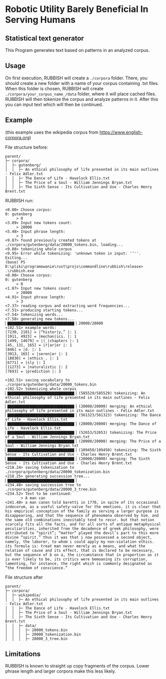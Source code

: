 # Robotic Utility Barely Beneficial In Serving Humans
## Statistical text generator

This Program generates text based on patterns in an analyzed corpus.

## Usage
On first execution, RUBBISH will create a `./corpora` folder. There, you should create a new folder with a name of your corpus containing .txt files. When this folder is chosen, RUBBISH will create `./corpora/your_corpus_name_/data` folder, where it will place cached files. RUBBISH will then tokenize the corpus and analyze patterns in it. After this you can input text which will then be continued. 

## Example
(this example uses the wikipedia corpus from https://www.english-corpora.org)

File structure before:
```
parent/
├─ corpora/
│  ├─ gutenberg/
│  │  ├─ An ethical philosophy of life presented in its main outlines - Felix Adler.txt
│  │  ├─ The Dance of Life - Havelock Ellis.txt
│  │  ├─ The Price of a Soul - William Jennings Bryan.txt
│  │  ├─ The Sixth Sense - Its Cultivation and Use - Charles Henry Brent.txt
```

RUBBISH run:
```
<0.00> Choose corpus:
0: gutenberg
     > 0    
<3.09> Input new tokens count:
     > 20000
<5.48> Input phrase length:
     > 3
<9.87> found previously created tokens at ./corpora/gutenberg/data/20000_tokens.bin, loading...
<9.88> tokenizing whole corpus
<9.95> Error while tokenizing: 'unknown token in input: '’''. Exiting...
(base) PS D:\pliki\programowanie\rust\projs\commandline\rubbish\release> .\rubbish.exe
<0.00> Choose corpus:
0: gutenberg
     > 0
<1.87> Input new tokens count:
     > 20000
<4.91> Input phrase length:
     > 3
<7.37> reading corpus and extracting word frequencies...
<7.51> producing starting tokens...
<7.54> tokenizing words...
<7.58> generating new tokens...
▏▇▇▇▇▇▇▇▇▇▇▇▇▇▇▇▇▇▇▇▇▇▇▇▇▇▇▇▇▇▇▕ 20000/20000
<102.51> example words:
[7230, 2101] = |“histor|y,” |: 1
[1911, 4923] = |mechan|ics. |: 1
[1499, 14679] = |(_|chapters |: 1
[45, 131, 165] = |r|ar|er |: 1
[846] = |d. |: 1
[3913, 165] = |seren|er |: 1
[18830] = |ethics_. |: 1
[6771] = |sly |: 1
[11273] = |naturalistic |: 2
[7693] = |prediction |: 3

<102.51> saving vocabulary to ./corpora/gutenberg/data/20000_tokens.bin
<102.52> tokenizing whole corpus
▏▇▇▇▇▇▇▇▇▇▇▇▇▇▇▇▇▇▇▇▇▇▇▇▇▇▇▇▇▇▇▕ (585529/585529) tokenizing: An ethical philosophy of life presented in its main outlines - Felix Adler.txt
▏▇▇▇▇▇▇▇▇▇▇▇▇▇▇▇▇▇▇▇▇▇▇▇▇▇▇▇▇▇▇▕ (20000/20000) merging: An ethical philosophy of life presented in its main outlines - Felix Adler.txt
▏▇▇▇▇▇▇▇▇▇▇▇▇▇▇▇▇▇▇▇▇▇▇▇▇▇▇▇▇▇▇▕ (561323/561323) tokenizing: The Dance of Life - Havelock Ellis.txt
▏▇▇▇▇▇▇▇▇▇▇▇▇▇▇▇▇▇▇▇▇▇▇▇▇▇▇▇▇▇▇▕ (20000/20000) merging: The Dance of Life - Havelock Ellis.txt
▏▇▇▇▇▇▇▇▇▇▇▇▇▇▇▇▇▇▇▇▇▇▇▇▇▇▇▇▇▇▇▕ (52653/52653) tokenizing: The Price of a Soul - William Jennings Bryan.txt
▏▇▇▇▇▇▇▇▇▇▇▇▇▇▇▇▇▇▇▇▇▇▇▇▇▇▇▇▇▇▇▕ (20000/20000) merging: The Price of a Soul - William Jennings Bryan.txt
▏▇▇▇▇▇▇▇▇▇▇▇▇▇▇▇▇▇▇▇▇▇▇▇▇▇▇▇▇▇▇▕ (109450/109450) tokenizing: The Sixth Sense - Its Cultivation and Use - Charles Henry Brent.txt
▏▇▇▇▇▇▇▇▇▇▇▇▇▇▇▇▇▇▇▇▇▇▇▇▇▇▇▇▇▇▇▕ (20000/20000) merging: The Sixth Sense - Its Cultivation and Use - Charles Henry Brent.txt
<218.24> saving tokenization to ./corpora/gutenberg/data/20000_tokenization.bin
<218.25> generating succession tree...
▏▇▇▇▇▇▇▇▇▇▇▇▇▇▇▇▇▇▇▇▇▇▇▇▇▇▇▇▇▇▇▕
<234.48> saving succession tree to ./corpora/gutenberg/data/20000_3_tree.bin
<234.52> Text to be continued:
       > A man can 
<241.40> a man canon told baretti in 1770, in spite of its occasional indecorum, as a useful safety-valve for the emotions. it is clear that his empirical conception of the family as serving a larger purpose is disappearing, and that the sequence of phenomena observed by him. and the same old combinations inevitably tend to recur. but that notion scarcely fits all the facts, and for all sorts of antique metaphysical peculiarities, inherited from the decadence of greek philosophy, were attributed to “spirit”; “matter” played the devil’s part to this more divine “spirit.” thus it was that i now possessed a second object, namely, the laborer, to whom i could apply my non-violation ethics. its formula is: treat man never merely as a means, and what the relation of cause and its effect, that is declared to be necessary, but the sequence of b on a, the circumstance that in proportion as it is ever likely to be, its critics were bemoaning its corruption, lamenting, for instance, the right which is commonly designated as “the freedom of conscience.”
```

File structure after
```
parent/
├─ corpora/
│  ├─ wikipedia/
│  │  ├─ An ethical philosophy of life presented in its main outlines - Felix Adler.txt
│  │  ├─ The Dance of Life - Havelock Ellis.txt
│  │  ├─ The Price of a Soul - William Jennings Bryan.txt
│  │  ├─ The Sixth Sense - Its Cultivation and Use - Charles Henry Brent.txt
│  │  ├─ data/
│  │  │  ├─ 20000_tokens.bin
│  │  │  ├─ 20000_tokenization.bin
│  │  │  ├─ 20000_3_tree.bin
```

## Limitations
RUBBISH is known to straight up copy fragments of the corpus. Lower phrase length and larger corpora make this less likely.